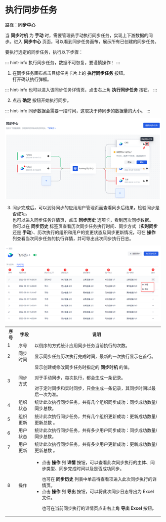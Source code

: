 # 执行同步任务

<LastUpdated/>

路径：**同步中心**

当 **同步时机** 为 **手动** 时，需要管理员手动执行同步任务，实现上下游数据的同步。进入 **同步中心** 页面，可以看到同步任务画布，展示所有已创建的同步任务。

要执行选定的同步任务，执行以下步骤：

::: hint-info
执行同步任务，数据不可恢复，要谨慎操作！
:::

1. 在同步任务画布点击目标任务卡片上的 **执行同步任务** 按钮。</br>打开确认执行弹框。

::: hint-info
也可以进入该同步任务详情页，点击右上角 **执行同步任务** 按钮。
:::

2. 点击 **确定** 按钮开始执行同步。

::: hint-info
同步数据会需要一段时间，这取决于待同步的数据量的大小。
:::

<img src='./images/execute-sync-task.png' > 

3. 同步完成后，可以到待同步的应用用户管理页面查看同步后结果，检验同步是否成功。</br>也可以进入同步任务详情页，点击 **同步历史** 选项卡，看到历次同步数据。</br>你可以在 **同步历史** 标签页查看历次同步任务执行时间、同步方式（**实时同步** 还是 **手动**）、历次执行的组织和用户的变更状态及同步更新情况，可在 **操作** 列查看当次同步任务的执行详情，并可导出此次同步执行日志。

<img src='./images/sync-history.png' >

<table>
<tr>
<th valign="center">序号</th>
<th>字段</th>
<th>说明</th>
</tr>

<tr>
<td>1</td>
<td>序号 </td>
<td>以倒序的方式统计应用同步任务当前执行的次数。
</td>
</tr>

<tr>
<td>2</td>
<td>同步时间</td>
<td>显示同步任务历次执行完成时间，最新的一次执行显示在首行。</td>
</tr>

<tr>
<td>3</td>
<td>同步方式</td>
<td>显示创建或修改同步任务时指定的 <b>同步时机</b> 的值。</p>对于手动同步，每次执行，都会生成一条记录。</p>对于定时同步和实时同步，只会生成一条记录，其同步时间以最后一次为准。</td>
</tr>

<tr>
<td>4</td>
<td>组织状态</td>
<td>统计此次执行同步任务，共有几个组织同步成功：同步成功数量/同步总数。</td>
</tr>

<tr>
<td>5</td>
<td>组织更新</td>
<td>统计此次执行同步任务，共有几个组织更新成功：更新成功数量/更新总数
。</td>
</tr>

<tr>
<td>6</td>
<td>用户状态</td>
<td>统计此次执行同步任务，共有多少用户同步成功：同步成功数量/同步总数。</td>
</tr>

<tr>
<td>7</td>
<td>用户更新</td>
<td>统计此次执行同步任务，共有多少用户更新成功：更新成功数量/更新总数
。</td>
</tr>

<tr>
<td>8</td>
<td>操作</td>
<td>
<ul>
<li>点击 <b>操作</b> 列 <b>详情</b> 按钮，可以查看此次同步执行的主体、同步类型、同步完成时间以及是否成功同步。</p>也可在 <b>同步历史</b> 列表中单击待查看项进入此次同步执行的详情页。</li>
<li>点击 <b>操作</b> 列 <b>导出</b> 按钮，可以将此次同步日志导出为 Excel 文件。</p>也可在当前同步执行的详情页点击右上角 <b>导出 Excel</b> 按钮。</li>
</ul>
</td>
</tr>
</table>
